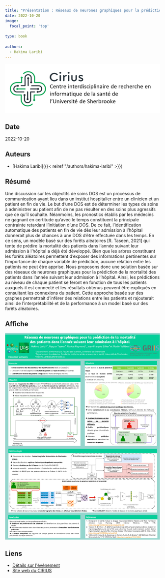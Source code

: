 ```yaml
---
title: "Présentation : Réseaux de neurones graphiques pour la prédiction de la mortalité des patients dans l’année suivant leur admission à l’hôpital"
date: 2022-10-20
image:
  focal_point: 'top'

type: book

authors:
  - Hakima Laribi
---
```


![CIRIUS](cirius-blanc.png)

## Date

2022-10-20

## Auteurs

- [Hakima Laribi]({{< relref "/authors/hakima-laribi" >}})

## Résumé

  Une discussion sur les objectifs de soins DOS est un processus de communication ayant lieu 
  dans un institut hospitalier entre un clinicien et un patient en fin de vie. Le but d’une 
  DOS est de déterminer les types de soins à administrer au patient afin de ne pas résulter 
  en des soins plus agressifs que ce qu’il souhaite. Néanmoins, les pronostics établis par 
  les médecins ne gagnant en certitude qu’avec le temps constituent la principale contrainte 
  retardant l’initiation d’une DOS. De ce fait, l’identification automatique des patients en 
  fin de vie dès leur admission à l’hôpital donnerait plus de chances à une DOS d’être effectuée 
  dans les temps. En ce sens, un modèle basé sur des forêts aléatoires [R. Taseen, 2021] qui tente 
  de prédire la mortalité des patients dans l’année suivant leur admission à l’hôpital a déjà été 
  développé. Bien que les arbres constituant les forêts aléatoires permettent d’exposer des 
  informations pertinentes sur l’importance de chaque variable de prédiction, aucune relation 
  entre les patients ne peut être apprise. Nous proposons donc une solution basée sur des réseaux 
  de neurones graphiques pour la prédiction de la mortalité des patients dans l’année suivant leur 
  admission à l’hôpital. Ainsi, les prédictions au niveau de chaque patient se feront en fonction de 
  tous les patients auxquels il est connecté et les résultats obtenus peuvent être expliqués en 
  consultant les connexions du patient. Cette approche basée sur des graphes permettrait d’inférer 
  des relations entre les patients et rajouterait ainsi de l’interprétabilité et de la performance 
  à un model basé sur des forêts aléatoires.

## Affiche
  ![Affiche](cirius-hl.png)

## Liens

- [Détails sur l'événement](https://www.dropbox.com/s/qshut4vilvaja93/Programmation_Cirius_JS_2022.pdf?dl=0)
- [Site web du CIRIUS](https://cirius.ca/)
